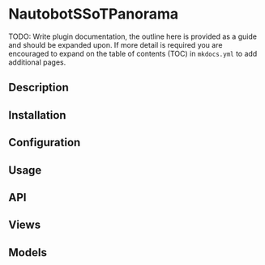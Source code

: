 # NautobotSSoTPanorama

TODO: Write plugin documentation, the outline here is provided as a guide and should be expanded upon.  If more detail is required you are encouraged to expand on the table of contents (TOC) in `mkdocs.yml` to add additional pages.

## Description

## Installation

## Configuration

## Usage

## API

## Views

## Models
